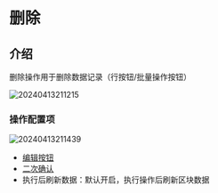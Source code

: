 # 删除

## 介绍

删除操作用于删除数据记录（行按钮/批量操作按钮）

![20240413211215](https://nocobase-docs.oss-cn-beijing.aliyuncs.com/20240413211215.png)

### 操作配置项

![20240413211439](https://nocobase-docs.oss-cn-beijing.aliyuncs.com/20240413211439.png)

- [编辑按钮](/handbook/ui/actions/action-settings/edit-button)
- [二次确认](/handbook/ui/actions/action-settings/double-check)
- 执行后刷新数据：默认开启，执行操作后刷新区块数据
